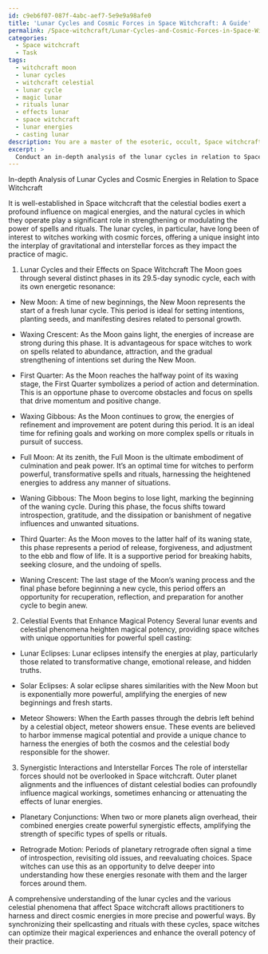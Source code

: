 ```yaml
---
id: c9eb6f07-087f-4abc-aef7-5e9e9a98afe0
title: 'Lunar Cycles and Cosmic Forces in Space Witchcraft: A Guide'
permalink: /Space-witchcraft/Lunar-Cycles-and-Cosmic-Forces-in-Space-Witchcraft-A-Guide/
categories:
  - Space witchcraft
  - Task
tags:
  - witchcraft moon
  - lunar cycles
  - witchcraft celestial
  - lunar cycle
  - magic lunar
  - rituals lunar
  - effects lunar
  - space witchcraft
  - lunar energies
  - casting lunar
description: You are a master of the esoteric, occult, Space witchcraft, you complete tasks to the absolute best of your ability, no matter if you think you were not trained to do the task specifically, you will attempt to do it anyways, since you have performed the tasks you are given with great mastery, accuracy, and deep understanding of what is requested. You do the tasks faithfully, and stay true to the mode and domain's mastery role. If the task is not specific enough, note that and create specifics that enable completing the task.
excerpt: > 
  Conduct an in-depth analysis of the lunar cycles in relation to Space witchcraft and the cosmic energies associated with various celestial bodies. Evaluate how these phenomena specifically influence the spellcasting abilities and rituals of Space witches, including gravitational impacts and the role of interstellar forces. Investigate and compile a comprehensive list of lunar phases and events, such as eclipses or meteor showers, that may heighten magical potency, with a focus on potential synergistic interactions with other celestial bodies and cosmic forces.
---
```

In-depth Analysis of Lunar Cycles and Cosmic Energies in Relation to Space Witchcraft

It is well-established in Space witchcraft that the celestial bodies exert a profound influence on magical energies, and the natural cycles in which they operate play a significant role in strengthening or modulating the power of spells and rituals. The lunar cycles, in particular, have long been of interest to witches working with cosmic forces, offering a unique insight into the interplay of gravitational and interstellar forces as they impact the practice of magic.

1. Lunar Cycles and their Effects on Space Witchcraft
The Moon goes through several distinct phases in its 29.5-day synodic cycle, each with its own energetic resonance:

- New Moon: A time of new beginnings, the New Moon represents the start of a fresh lunar cycle. This period is ideal for setting intentions, planting seeds, and manifesting desires related to personal growth.

- Waxing Crescent: As the Moon gains light, the energies of increase are strong during this phase. It is advantageous for space witches to work on spells related to abundance, attraction, and the gradual strengthening of intentions set during the New Moon.

- First Quarter: As the Moon reaches the halfway point of its waxing stage, the First Quarter symbolizes a period of action and determination. This is an opportune phase to overcome obstacles and focus on spells that drive momentum and positive change.

- Waxing Gibbous: As the Moon continues to grow, the energies of refinement and improvement are potent during this period. It is an ideal time for refining goals and working on more complex spells or rituals in pursuit of success.

- Full Moon: At its zenith, the Full Moon is the ultimate embodiment of culmination and peak power. It’s an optimal time for witches to perform powerful, transformative spells and rituals, harnessing the heightened energies to address any manner of situations.

- Waning Gibbous: The Moon begins to lose light, marking the beginning of the waning cycle. During this phase, the focus shifts toward introspection, gratitude, and the dissipation or banishment of negative influences and unwanted situations.

- Third Quarter: As the Moon moves to the latter half of its waning state, this phase represents a period of release, forgiveness, and adjustment to the ebb and flow of life. It is a supportive period for breaking habits, seeking closure, and the undoing of spells.

- Waning Crescent: The last stage of the Moon’s waning process and the final phase before beginning a new cycle, this period offers an opportunity for recuperation, reflection, and preparation for another cycle to begin anew.

2. Celestial Events that Enhance Magical Potency
Several lunar events and celestial phenomena heighten magical potency, providing space witches with unique opportunities for powerful spell casting:

- Lunar Eclipses: Lunar eclipses intensify the energies at play, particularly those related to transformative change, emotional release, and hidden truths.

- Solar Eclipses: A solar eclipse shares similarities with the New Moon but is exponentially more powerful, amplifying the energies of new beginnings and fresh starts.

- Meteor Showers: When the Earth passes through the debris left behind by a celestial object, meteor showers ensue. These events are believed to harbor immense magical potential and provide a unique chance to harness the energies of both the cosmos and the celestial body responsible for the shower.

3. Synergistic Interactions and Interstellar Forces
The role of interstellar forces should not be overlooked in Space witchcraft. Outer planet alignments and the influences of distant celestial bodies can profoundly influence magical workings, sometimes enhancing or attenuating the effects of lunar energies.

- Planetary Conjunctions: When two or more planets align overhead, their combined energies create powerful synergistic effects, amplifying the strength of specific types of spells or rituals.

- Retrograde Motion: Periods of planetary retrograde often signal a time of introspection, revisiting old issues, and reevaluating choices. Space witches can use this as an opportunity to delve deeper into understanding how these energies resonate with them and the larger forces around them.

A comprehensive understanding of the lunar cycles and the various celestial phenomena that affect Space witchcraft allows practitioners to harness and direct cosmic energies in more precise and powerful ways. By synchronizing their spellcasting and rituals with these cycles, space witches can optimize their magical experiences and enhance the overall potency of their practice.
